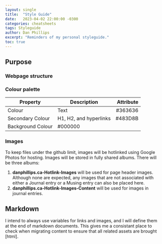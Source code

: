 ```yaml
---
layout: single
title:  "Style Guide"
date:   2023-04-02 22:00:00 -0300
categories: cheatsheets
tags: Styleguide
author: Dan Phillips
excerpt: "Reminders of my personal styleguide."
toc: true
---
```


## Purpose


### Webpage structure


### Colour palette

|Property | Description | Attribute|
|---|---|---:|
|Colour|Text|#363636|
|Secondary Colour|H1, H2, and hyperlinks|#483D8B|
|Background Colour|#000000|


### Images

To keep files under the github limit, images will be hotlinked using Google Photos for hosting. Images will be stored in fully shared albums. There will be three albums:
1. **danphillips.ca-Hotlink-Images** will be used for page header images. Although none are expected, any images that are not associated with either a Journal entry or a Musing entry can also be placed here.
2. **danphillips.ca-Hotlink-Images-Content** will be used for images in journal entries.


## Markdown

I intend to always use variables for links and images, and I will define them at the end of markdown documents. This gives me a consistant place to check when migrating content to ensure that all related assets are brought [html].
